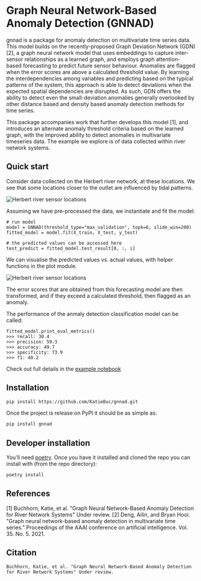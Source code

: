 # Graph Neural Network-Based Anomaly Detection (GNNAD)

gnnad is a package for anomaly detection on multivariate time series data. This model builds on the recently-proposed Graph Deviation Network (GDN) [2], a  graph neural network model that uses embeddings to capture inter-sensor relationships as a learned graph, and employs graph attention-based forecasting to predict future sensor behaviour. Anomalies are flagged when the error scores are above a calculated threshold value. By learning the interdependencies among variables and predicting based on the typical patterns of the system, this approach is able to detect deviations when the expected spatial dependencies are disrupted. As such, GDN offers the ability to detect even the small-deviation anomalies generally overlooked by other distance based and density based anomaly detection methods for time series.

This package accompanies work that further develops this model [1], and introduces an alternate anomaly threshold criteria based on the learned graph, with the improved ability to detect anomalies in multivariate timeseries data. The example we explore is of data collected within river network systems.

## Quick start

Consider data collected on the Herbert river network, at these locations. We see that some locations closer to the outlet are influenced by tidal patterns.

<img src="https://github.com/KatieBuc/gnnad/files/11257391/herbert_ssn.pdf " alt="Herbert river sensor locations" title="">

Assuming we have pre-processed the data, we instantiate and fit the model:
```
# run model
model = GNNAD(threshold_type="max_validation", topk=6, slide_win=200)
fitted_model = model.fit(X_train, X_test, y_test)

# the predicted values can be accessed here
test_predict = fitted_model.test_result[0, :, i]
```

We can visualise the predicted values vs. actual values, with helper functions in the plot module.

<img src="https://github.com/KatieBuc/gnnad/files/11257392/Herbert.pdf " alt="Herbert river sensor locations" title="" style="display: inline-block; margin: 0 auto; max-width: 600px">

The error scores that are obtained from this forecasting model are then transformed, and if they exceed a calculated threshold, then flagged as an anomaly.

The performance of the anmaly detection classification model can be called:
```
fitted_model.print_eval_metrics()
>>> recall: 30.4
>>> precision: 59.3
>>> accuracy: 49.7
>>> specificity: 73.9
>>> f1: 40.2
```

Check out full details in the [example notebook](example_herbert.ipynb)

## Installation

```bash
pip install https://github.com/KatieBuc/gnnad.git
```

Once the project is release on PyPI it should be as simple as:

```bash
pip install gnnad
```

## Developer installation

You'll need [poetry](https://python-poetry.org/docs/#installation). Once you have it installed and
cloned the repo you can install with (from the repo directory):

```bash
poetry install
```

## References

[1] Buchhorn, Katie, et al. "Graph Neural Network-Based Anomaly Detection for River Network Systems" Under review.
[2] Deng, Ailin, and Bryan Hooi. "Graph neural network-based anomaly detection in multivariate time series." Proceedings of the AAAI conference on artificial intelligence. Vol. 35. No. 5. 2021.


## Citation

```
Buchhorn, Katie, et al. "Graph Neural Network-Based Anomaly Detection for River Network Systems" Under review.
```